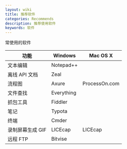 ```yaml
---
layout: wiki
title: 推荐软件
categories: Recommends
description: 推荐使用软件
keywords: 软件
---
```


常使用的软件

| 功能         | Windows    | Mac OS X      |
| ---------- | ---------- | ------------- |
| 文本编辑       | Notepad++  |               |
| 离线 API 文档  | Zeal       |               |
| 流程图        | Axure      | ProcessOn.com |
| 文件查找       | Everything |               |
| 抓包工具       | Fiddler    |               |
| 笔记         | Typota     |               |
| 终端         | Cmder      |               |
| 录制屏幕生成 GIF | LICEcap    | LICEcap       |
| 远程 FTP     | Bitvise    |               |

